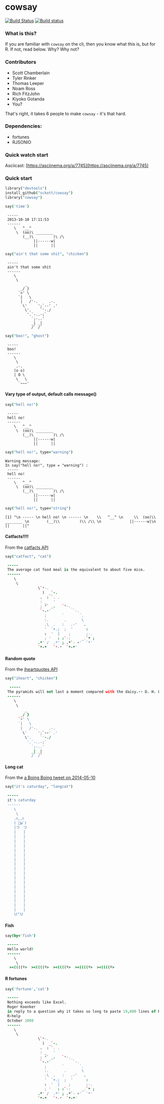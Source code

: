 cowsay
======

[![Build Status](https://api.travis-ci.org/sckott/cowsay.png)](https://travis-ci.org/sckott/cowsay)
[![Build status](https://ci.appveyor.com/api/projects/status/frfd77fcaxib2qkr/branch/master)](https://ci.appveyor.com/project/sckott/cowsay/branch/master)

### What is this?

If you are familiar with `cowsay` on the cli, then you know what this is, but for R.  If not, read below.  Why?  Why not?

### Contributors

* Scott Chamberlain
* Tyler Rinker
* Thomas Leeper
* Noam Ross
* Rich FitzJohn
* Kiyoko Gotanda
* You?

That's right, it takes 6 people to make `cowsay` - it's that hard.

### Dependencies:

* fortunes
* RJSONIO

### Quick watch start

Asciicast: [https://asciinema.org/a/7745](https://asciinema.org/a/7745)

### Quick start

```coffee
library("devtools")
install_github("sckott/cowsay")
library("cowsay")
```

```coffee
say('time')
```

```
 -----
 2013-10-10 17:11:53
 ------
    \   ^__^
     \  (oo)\ ________
        (__)\         )\ /\
             ||------w|
             ||      ||
```

```coffee
say("ain't that some shit", "chicken")
```

```
 -----
 ain't that some shit
 ------
    \
     \  
         _
       _/ }
      `>' \
      `|   \
       |   /'-.     .-.
        \'     ';`--' .'
         \'.    `'-./
          '.`-..-;`
            `;-..'
            _| _|
            /` /`
```


```coffee
say("boo!", "ghost")
```

```
 -----
 boo!
 ------
    \
     \  
     .-.
    (o o)
    | O \
     \   \
      `~~~'

```

#### Vary type of output, default calls message()

```coffee
say("hell no!")
```

```
 -----
 hell no!
 ------
    \   ^__^
     \  (oo)\ ________
        (__)\         )\ /\
             ||------w|
             ||      ||
```

```coffee
say("hell no!", type="warning")
```

```
Warning message:
In say("hell no!", type = "warning") :
 -----
 hell no!
 ------
    \   ^__^
     \  (oo)\ ________
        (__)\         )\ /\
             ||------w|
             ||      ||
```

```coffee
say("hell no!", type="string")
```

```
[1] "\n ----- \n hell no! \n ------ \n    \\   ^__^ \n     \\  (oo)\\ ________ \n        (__)\\         )\\ /\\ \n             ||------w|\n             ||      ||"
```

#### Catfacts!!!!

From the [catfacts API](http://catfacts-api.appspot.com/)

```coffee
say("catfact", "cat")
```

```coffee
 -----
 The average cat food meal is the equivalent to about five mice.
 ------
    \
     \  
               \`*-.
                 )  _`-.
                .  : `. .
                : _   '
                ; *` _.   `*-._
                `-.-'          `-.
                  ;       `       `.
                  :.       .       \
                  .\  .   :   .-'   .
                  '  `+.;  ;  '      :
                  :  '  |    ;       ;-.
                  ; '   : :`-:     _.`* ;
               .*' /  .*' ; .*`- +'  `*'
               `*-*   `*-*  `*-*'

```

#### Random quote

From the [iheartquotes API](http://iheartquotes.com/api)

```coffee
say("iheart", "chicken")
```

```coffee
  -----
 The pyramids will not last a moment compared with the daisy.-- D. H. Laurence
 ------
    \
     \
         _
       _/ }
      `>' \
      `|   \
       |   /'-.     .-.
        \'     ';`--' .'
         \'.    `'-./
          '.`-..-;`
            `;-..'
            _| _|
            /` /`
```

#### Long cat

From the [a Boing Boing tweet on 2014-05-10](https://twitter.com/BoingBoing/status/465170473194512384)

```coffee
say("it's caturday", "longcat")
```

```coffee
 -----
 it's caturday
 ------
    \
     \
    .ﾊ,,ﾊ
    ( ﾟωﾟ)
    |つ　つ
    |　　|
    |　　|
    |　　|
    |　　|
    |　　|
    |　　|
    |　　|
    |　　|
    |　　|
    |　　|
    |　　|
    |　　|
    |　　|
    |　　|
    |　　|
    |　　|
    |　　|
    |　　|
    Ｕ"Ｕ
```

#### Fish

```coffee
say(by='fish')
```

```coffee
 -----
 Hello world!
 ------
    \
     \
  ><((((º>  ><((((º>  ><((((º>  ><((((º>  ><((((º>
```

#### R fortunes

```coffee
say('fortune','cat')
```

```coffee
 -----
 Nothing exceeds like Excel.
 Roger Koenker
 in reply to a question why it takes so long to paste 19,000 lines of R code from Excel into R
 R-help
 October 2008
 ------
    \
     \
               \`*-.
                 )  _`-.
                .  : `. .
                : _   '
                ; *` _.   `*-._
                `-.-'          `-.
                  ;       `       `.
                  :.       .       \
                  .\  .   :   .-'   .
                  '  `+.;  ;  '      :
                  :  '  |    ;       ;-.
                  ; '   : :`-:     _.`* ;
               .*' /  .*' ; .*`- +'  `*'
               `*-*   `*-*  `*-*'
```
